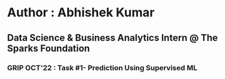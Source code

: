 # Author : Abhishek Kumar
## Data Science & Business Analytics Intern @ The Sparks Foundation
### GRIP OCT'22 : Task #1- Prediction Using Supervised ML
